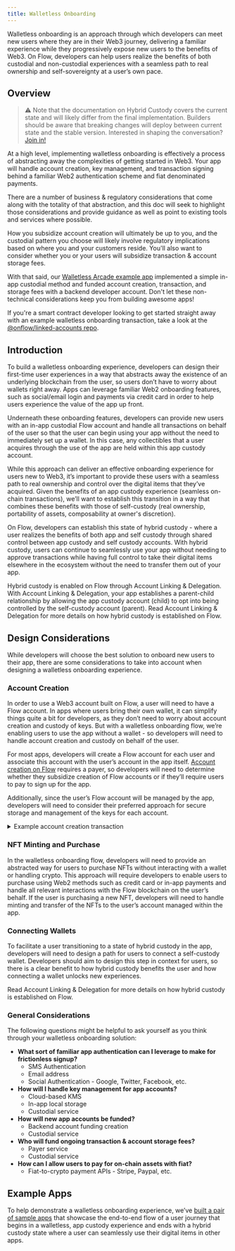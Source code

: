 ```yaml
---
title: Walletless Onboarding
---
```


Walletless onboarding is an approach through which developers can meet new users where they are in their Web3 journey, delivering a familiar experience while they progressively expose new users to the benefits of Web3. On Flow, developers can help users realize the benefits of both custodial and non-custodial experiences with a seamless path to real ownership and self-sovereignty at a user’s own pace.

## Overview

> :warning: Note that the documentation on Hybrid Custody covers the current state and will likely differ from the final implementation. Builders should be aware that breaking changes will deploy between current state and the stable version. Interested in shaping the conversation? [Join in!](https://github.com/onflow/flips/pull/72)

At a high level, implementing walletless onboarding is effectively a process of abstracting away the complexities of getting started in Web3. Your app will handle account creation, key management, and transaction signing behind a familiar Web2 authentication scheme and fiat denominated payments.

There are a number of business & regulatory considerations that come along with the totality of that abstraction, and this doc will seek to highlight those considerations and provide guidance as well as point to existing tools and services where possible.

How you subsidize account creation will ultimately be up to you, and the custodial pattern you choose will likely involve regulatory implications based on where you and your customers reside. You'll also want to consider whether you or your users will subsidize transaction & account storage fees.

With that said, our [Walletless Arcade example app](https://github.com/onflow/walletless-arcade-example) implemented a simple in-app custodial method and funded account creation, transaction, and storage fees with a backend developer account. Don't let these non-technical considerations keep you from building awesome apps!

If you're a smart contract developer looking to get started straight away with an example walletless onboarding transaction, take a look at the [@onflow/linked-accounts repo](https://github.com/onflow/linked-accounts).

## Introduction

To build a walletless onboarding experience, developers can design their first-time user experiences in a way that abstracts away the existence of an underlying blockchain from the user, so users don’t have to worry about wallets right away. Apps can leverage familiar Web2 onboarding features, such as social/email login and payments via credit card in order to help users experience the value of the app up front.

Underneath these onboarding features, developers can provide new users with an in-app custodial Flow account and handle all transactions on behalf of the user so that the user can begin using your app without the need to immediately set up a wallet. In this case, any collectibles that a user acquires through the use of the app are held within this app custody account.

While this approach can deliver an effective onboarding experience for users new to Web3, it’s important to provide these users with a seamless path to real ownership and control over the digital items that they’ve acquired. Given the benefits of an app custody experience (seamless on-chain transactions), we’ll want to establish this transition in a way that combines these benefits with those of self-custody (real ownership, portability of assets, composability at owner's discretion).

On Flow, developers can establish this state of hybrid custody - where a user realizes the benefits of both app and self custody through shared control between app custody and self custody accounts. With hybrid custody, users can continue to seamlessly use your app without needing to approve transactions while having full control to take their digital items elsewhere in the ecosystem without the need to transfer them out of your app.

Hybrid custody is enabled on Flow through Account Linking & Delegation. With Account Linking & Delegation, your app establishes a parent-child relationship by allowing the app custody account (child) to opt into being controlled by the self-custody account (parent). Read Account Linking & Delegation for more details on how hybrid custody is established on Flow.

## Design Considerations

While developers will choose the best solution to onboard new users to their app, there are some considerations to take into account when designing a walletless onboarding experience.

### **Account Creation**

In order to use a Web3 account built on Flow, a user will need to have a Flow account. In apps where users bring their own wallet, it can simplify things quite a bit for developers, as they don’t need to worry about account creation and custody of keys. But with a walletless onboarding flow, we’re enabling users to use the app without a wallet - so developers will need to handle account creation and custody on behalf of the user.

For most apps, developers will create a Flow account for each user and associate this account with the user’s account in the app itself. [Account creation on Flow](https://developers.flow.com/cadence/language/accounts#account-creation) requires a payer, so developers will need to determine whether they subsidize creation of Flow accounts or if they’ll require users to pay to sign up for the app.

Additionally, since the user’s Flow account will be managed by the app, developers will need to consider their preferred approach for secure storage and management of the keys for each account.

<details>
<summary>Example account creation transaction</summary>

```js
import FlowToken from "../../contracts/utility/FlowToken.cdc"
import FungibleToken from "../../contracts/utility/FungibleToken.cdc"

/// This transaction creates an account, funding creation via the signer and
/// adding the provided public key. You'll notice this transaction is pretty
/// much your standard account creation. The magic for you will be how you custody
/// the key for this account (locally, KMS, wallet service, etc.) in a manner that
/// allows your dapp to mediate on-chain interactions on behalf of your user.
/// **NOTE:** Custodial patterns have regulatory implications you'll want to consult a 
/// legal professional about.
///
/// In your dapp's walletless transaction, you'll likely also want to configure
/// the new account with resources & capabilities relevant for your use case after
/// account creation & optional funding.
///
/// For more examples like this, check out the @onflow/linked-accounts repo
/// https://github.com/onflow/linked-accounts
///
transaction(
    pubKey: String,
    initialFundingAmt: UFix64,
  ) {
	
	prepare(signer: AuthAccount) {

		/* --- Account Creation (your dApp may choose to separate creation depending on your custodial model) --- */
		//
		// Create the child account, funding via the signer
		let newAccount = AuthAccount(payer: signer)
		// Create a public key for the proxy account from string value in the provided arg
		// **NOTE:** You may want to specify a different signature algo for your use case
		let key = PublicKey(
			publicKey: pubKey.decodeHex(),
			signatureAlgorithm: SignatureAlgorithm.ECDSA_P256
		)
		// Add the key to the new account
		// **NOTE:** You may want to specify a different hash algo & weight best for your use case
		newAccount.keys.add(
			publicKey: key,
			hashAlgorithm: HashAlgorithm.SHA3_256,
			weight: 1000.0
		)

		/* --- (Optional) Additional Account Funding --- */
		//
		// Fund the new account if specified
		if initialFundingAmt > 0.0 {
			// Get a vault to fund the new account
			let fundingProvider = signer.borrow<&FlowToken.Vault{FungibleToken.Provider}>(
					from: /storage/flowTokenVault
				)!
			// Fund the new account with the initialFundingAmount specified
			newAccount.getCapability<&FlowToken.Vault{FungibleToken.Receiver}>(
				/public/flowTokenReceiver
			).borrow()!
			.deposit(
				from: <-fundingProvider.withdraw(
					amount: initialFundingAmt
				)
			)
		}

		/* --- Continue with use case specific setup --- */
		//
		// At this point, the newAccount can further be configured as suitable for
		// use in your dapp (e.g. Setup a Collection, Mint NFT, Configure Vault, etc.)
		// ...
	}
}
```
</details>

### **NFT Minting and Purchase**

In the walletless onboarding flow, developers will need to provide an abstracted way for users to purchase NFTs without interacting with a wallet or handling crypto. This approach will require developers to enable users to purchase using Web2 methods such as credit card or in-app payments and handle all relevant interactions with the Flow blockchain on the user’s behalf. If the user is purchasing a new NFT, developers will need to handle minting and transfer of the NFTs to the user’s account managed within the app.

### **Connecting Wallets**

To facilitate a user transitioning to a state of hybrid custody in the app, developers will need to design a path for users to connect a self-custody wallet. Developers should aim to design this step in context for users, so there is a clear benefit to how hybrid custody benefits the user and how connecting a wallet unlocks new experiences.

Read Account Linking & Delegation for more details on how hybrid custody is established on Flow.

### **General Considerations**

The following questions might be helpful to ask yourself as you think through your walletless onboarding solution:

- **What sort of familiar app authentication can I leverage to make for frictionless signup?**
    - SMS Authentication
    - Email address
    - Social Authentication - Google, Twitter, Facebook, etc.
- **How will I handle key management for app accounts?**
    - Cloud-based KMS
    - In-app local storage
    - Custodial service
- **How will new app accounts be funded?**
    - Backend account funding creation
    - Custodial service
- **Who will fund ongoing transaction & account storage fees?**
    - Payer service
    - Custodial service
- **How can I allow users to pay for on-chain assets with fiat?**
    - Fiat-to-crypto payment APIs - Stripe, Paypal, etc.

## Example Apps

To help demonstrate a walletless onboarding experience, we’ve [built a pair of sample apps](https://github.com/onflow/walletless-arcade-example) that showcase the end-to-end flow of a user journey that begins in a walletless, app custody experience and ends with a hybrid custody state where a user can seamlessly use their digital items in other apps.

